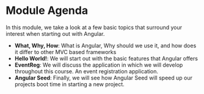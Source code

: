 Module Agenda
=============

In this module, we take a look at a few basic topics that surround your interest
when starting out with Angular.

- **What, Why, How**: What is Angular, Why should we use it, and how does it
  differ to other MVC based frameworks
- **Hello World!**: We will start out with the basic features that Angular
  offers
- **EventReg**: We will discuss the application in which we will develop
  throughout this course. An event registration application.
- **Angular Seed**: Finally, we will see how Angular Seed will speed up our
  projects boot time in starting a new project.

